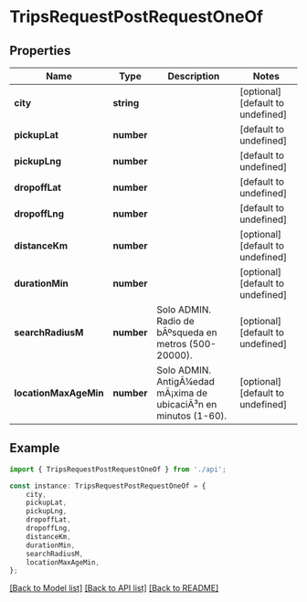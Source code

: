 # TripsRequestPostRequestOneOf


## Properties

Name | Type | Description | Notes
------------ | ------------- | ------------- | -------------
**city** | **string** |  | [optional] [default to undefined]
**pickupLat** | **number** |  | [default to undefined]
**pickupLng** | **number** |  | [default to undefined]
**dropoffLat** | **number** |  | [default to undefined]
**dropoffLng** | **number** |  | [default to undefined]
**distanceKm** | **number** |  | [optional] [default to undefined]
**durationMin** | **number** |  | [optional] [default to undefined]
**searchRadiusM** | **number** | Solo ADMIN. Radio de bÃºsqueda en metros (500-20000). | [optional] [default to undefined]
**locationMaxAgeMin** | **number** | Solo ADMIN. AntigÃ¼edad mÃ¡xima de ubicaciÃ³n en minutos (1-60). | [optional] [default to undefined]

## Example

```typescript
import { TripsRequestPostRequestOneOf } from './api';

const instance: TripsRequestPostRequestOneOf = {
    city,
    pickupLat,
    pickupLng,
    dropoffLat,
    dropoffLng,
    distanceKm,
    durationMin,
    searchRadiusM,
    locationMaxAgeMin,
};
```

[[Back to Model list]](../README.md#documentation-for-models) [[Back to API list]](../README.md#documentation-for-api-endpoints) [[Back to README]](../README.md)
